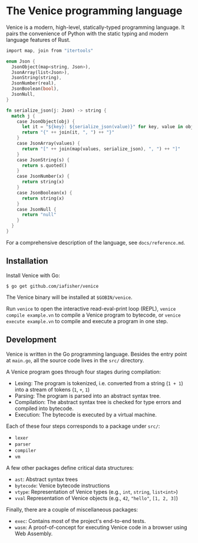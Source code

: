 # The Venice programming language
Venice is a modern, high-level, statically-typed programming language. It pairs the convenience of Python with the static typing and modern language features of Rust.

<!-- Venice's syntax is closest to Rust's, so we use that as the syntax declaration for the code block. -->
```rust
import map, join from "itertools"

enum Json {
  JsonObject(map<string, Json>),
  JsonArray(list<Json>),
  JsonString(string),
  JsonNumber(real),
  JsonBoolean(bool),
  JsonNull,
}

fn serialize_json(j: Json) -> string {
  match j {
    case JsonObject(obj) {
      let it = "${key}: ${serialize_json(value)}" for key, value in obj
      return "{" ++ join(it, ", ") ++ "}"
    }
    case JsonArray(values) {
      return "[" ++ join(map(values, serialize_json), ", ") ++ "]"
    }
    case JsonString(s) {
      return s.quoted()
    }
    case JsonNumber(x) {
      return string(x)
    }
    case JsonBoolean(x) {
      return string(x)
    }
    case JsonNull {
      return "null"
    }
  }
}
```

For a comprehensive description of the language, see `docs/reference.md`.


## Installation
Install Venice with Go:

```
$ go get github.com/iafisher/venice
```

The Venice binary will be installed at `$GOBIN/venice`.

Run `venice` to open the interactive read-eval-print loop (REPL), `venice compile example.vn` to compile a Venice program to bytecode, or `venice execute example.vn` to compile and execute a program in one step.


## Development
Venice is written in the Go programming language. Besides the entry point at `main.go`, all the source code lives in the `src/` directory.

A Venice program goes through four stages during compilation:

- Lexing: The program is tokenized, i.e. converted from a string (`1 + 1`) into a stream of tokens (`1`, `+`, `1`)
- Parsing: The program is parsed into an abstract syntax tree.
- Compilation: The abstract syntax tree is checked for type errors and compiled into bytecode.
- Execution: The bytecode is executed by a virtual machine.

Each of these four steps corresponds to a package under `src/`:

- `lexer`
- `parser`
- `compiler`
- `vm`

A few other packages define critical data structures:

- `ast`: Abstract syntax trees
- `bytecode`: Venice bytecode instructions
- `vtype`: Representation of Venice types (e.g., `int`, `string`, `list<int>`)
- `vval` Representation of Venice objects (e.g., `42`, `"hello"`, `[1, 2, 3]`)

Finally, there are a couple of miscellaneous packages:

- `exec`: Contains most of the project's end-to-end tests.
- `wasm`: A proof-of-concept for executing Venice code in a browser using Web Assembly.

